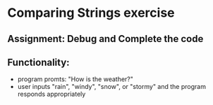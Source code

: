 # Comparing Strings exercise

## Assignment: Debug and Complete the code

## Functionality:
- program promts: "How is the weather?"
- user inputs "rain", "windy", "snow", or "stormy" and the program responds appropriately